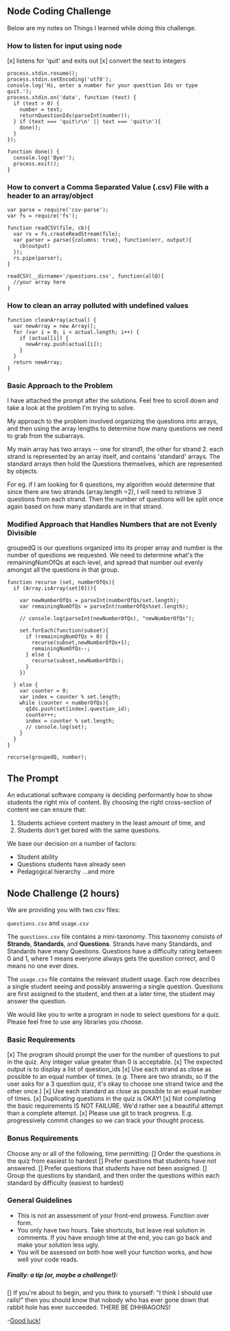 ## Node Coding Challenge 
Below are my notes on Things I learned while doing this challenge.

### How to listen for input using node
[x] listens for 'quit' and exits out
[x] convert the text to integers

```
process.stdin.resume();
process.stdin.setEncoding('utf8');
console.log('Hi, enter a number for your questtion Ids or type quit.');
process.stdin.on('data', function (text) {
  if (text > 0) {
    number = text;
    returnQuestionIds(parseInt(number));
  } if (text === 'quit\r\n' || text === 'quit\n'){
    done();
  }
});

function done() {
  console.log('Bye!');
  process.exit();
}

```

### How to convert a Comma Separated Value (.csv) File with a header to an array/object

```
var parse = require('csv-parse');
var fs = require('fs');

function readCSV(file, cb){
  var rs = fs.createReadStream(file);
  var parser = parse({columns: true}, function(err, output){
    cb(output)
  });
  rs.pipe(parser);
}

readCSV(__dirname+'/questions.csv', function(allQ){
  //your array here
}

```

### How to clean an array polluted with undefined values
```
function cleanArray(actual) {
  var newArray = new Array();
  for (var i = 0; i < actual.length; i++) {
    if (actual[i]) {
      newArray.push(actual[i]);
    }
  }
  return newArray;
}
```

### Basic Approach to the Problem
I have attached the prompt after the solutions. Feel free to scroll down and take a look at the problem I'm trying to solve.  

My approach to the problem involved organizing the questions into arrays, and then using the array lengths to determine how many questions we need to grab from the subarrays. 
 
My main array has two arrays -- one for strand1, the other for strand 2. each strand is represented by an array itself, and contains 'standard' arrays. The standard arrays then hold the Questions themselves, which are represented by objects. 

For eg. if I am looking for 6 questions, my algorithm would determine that since there are two strands (array.length =2), I will need to retrieve 3 questions from each strand. Then the number of questions will be split once again based on how many standards are in that strand.

### Modified Approach that Handles Numbers that are not Evenly Divisible

groupedQ is our questions organized into its proper array and number is the number of questions we requested. 
We need to determine what's the remainingNumOfQs at each level, and spread that number out evenly amongst all the questions in that group. 

```
function recurse (set, numberOfQs){
  if (Array.isArray(set[0])){

    var newNumberOfQs = parseInt(numberOfQs/set.length);
    var remainingNumOfQs = parseInt(numberOfQs%set.length);

    // console.log(parseInt(newNumberOfQs), "newNumberOfQs");
    
    set.forEach(function(subset){
      if (remainingNumOfQs > 0) {
        recurse(subset,newNumberOfQs+1);
        remainingNumOfQs--;
      } else {
        recurse(subset,newNumberOfQs);
      }
    })

  } else {
    var counter = 0;
    var index = counter % set.length;
    while (counter < numberOfQs){
      qIds.push(set[index].question_id);
      counter++;
      index = counter % set.length;
      // console.log(set);  
    }
  }
}

recurse(groupedQ, number);
``` 





## The Prompt

An educational software company is deciding performantly how to show students the right mix of content.  By choosing the right cross-section of content we can ensure that:
  1.  Students achieve content mastery in the least amount of time, and
  2.  Students don't get bored with the same questions.

We base our decision on a number of factors:
  * Student ability
  * Questions students have already seen
  * Pedagogical hierarchy
    ...and more

## Node Challenge (2 hours)

We are providing you with two csv files:

`questions.csv` and `usage.csv`

The `questions.csv` file contains a mini-taxonomy.  This taxonomy consists of __Strands__, __Standards__, and __Questions__.  Strands have many Standards, and Standards have many Questions. Questions have a difficulty rating between 0 and 1, where 1 means everyone always gets the question correct, and 0 means no one ever does.

The `usage.csv` file contains the relevant student usage.  Each row describes a single student seeing and possibly answering a single question. Questions are first assigned to the student, and then at a later time, the student may answer the question.

We would like you to write a program in node to select questions for a quiz. Please feel free to use any libraries you choose.

### Basic Requirements
[x] The program should prompt the user for the number of questions to put in the quiz. Any integer value greater than 0 is acceptable.
[x] The expected output is to display a list of question_ids
[x] Use each strand as close as possible to an equal number of times. (e.g. There are two strands, so if the user asks for a 3 question quiz, it's okay to choose one strand twice and the other once.)
[x] Use each standard as close as possible to an equal number of times.
[x] Duplicating questions in the quiz is OKAY!
[x] Not completing the basic requirements IS NOT FAILURE.  We'd rather see a beautiful attempt than a complete attempt.
[x] Please use git to track progress. E.g. progressively commit changes so we can track your thought process.

### Bonus Requirements
Choose any or all of the following, time permitting:
[] Order the questions in the quiz from easiest to hardest
[] Prefer questions that students have not answered.
[] Prefer questions that students have not been assigned.
[] Group the questions by standard, and then order the questions within each standard by difficulty (easiest to hardest)

### General Guidelines
* This is not an assessment of your front-end prowess. Function over form.
* You only have two hours. Take shortcuts, but leave real solution in comments. If you have enough time at the end, you can go back and make your solution less ugly.
* You will be assessed on both how well your function works, and how well your code reads.

##### Finally:  a tip (or, maybe a challenge!):
[] If you're about to begin, and you think to yourself: "I think I should use rails!" then you should know that nobody who has ever gone down that rabbit hole has ever succeeded. THERE BE DHHRAGONS!

-[Good luck!](https://s3-us-west-2.amazonaws.com/static.noredink.com/stan-carey-doge-meme-wow-such-win-because-grammar-so-amaze-much-usage-very-language.jpg)

